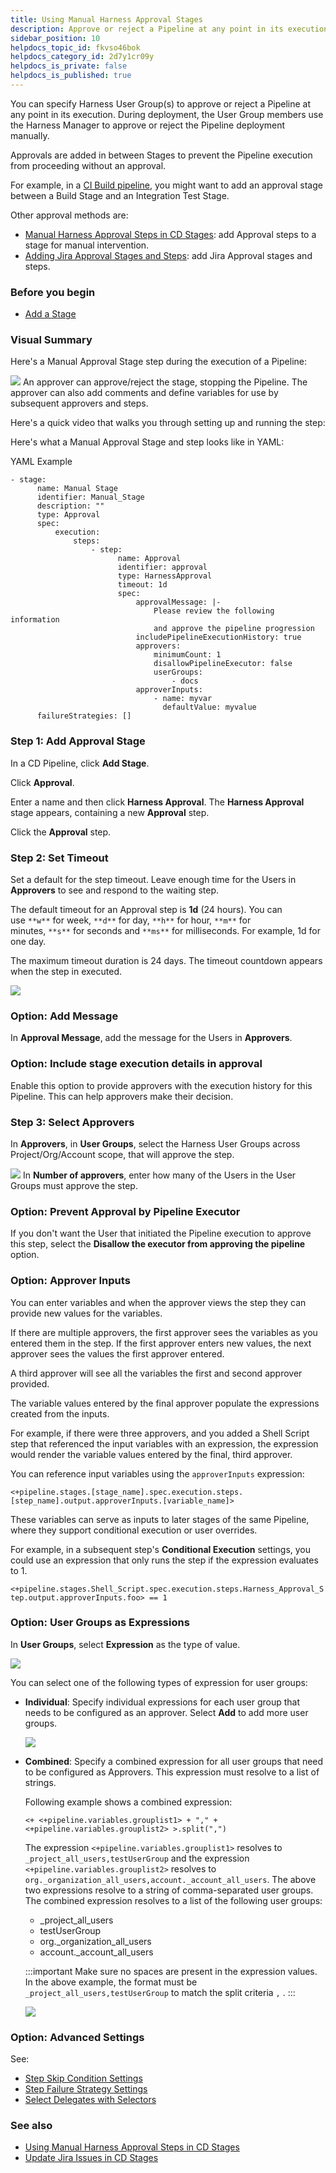 ```yaml
---
title: Using Manual Harness Approval Stages
description: Approve or reject a Pipeline at any point in its execution using Manual Approval Stages.
sidebar_position: 10
helpdocs_topic_id: fkvso46bok
helpdocs_category_id: 2d7y1cr09y
helpdocs_is_private: false
helpdocs_is_published: true
---
```


You can specify Harness User Group(s) to approve or reject a Pipeline at any point in its execution. During deployment, the User Group members use the Harness Manager to approve or reject the Pipeline deployment manually.

Approvals are added in between Stages to prevent the Pipeline execution from proceeding without an approval.

For example, in a [CI Build pipeline](../../continuous-integration/ci-quickstarts/ci-pipeline-quickstart.md), you might want to add an approval stage between a Build Stage and an Integration Test Stage.

Other approval methods are:

* [Manual Harness Approval Steps in CD Stages](/docs/continuous-delivery/x-platform-cd-features/cd-steps/approvals/using-harness-approval-steps-in-cd-stages/): add Approval steps to a stage for manual intervention.
* [Adding Jira Approval Stages and Steps](adding-jira-approval-stages.md): add Jira Approval stages and steps.

### Before you begin

* [Add a Stage](../8_Pipelines/add-a-stage.md)

### Visual Summary

Here's a Manual Approval Stage step during the execution of a Pipeline:

![](./static/adding-harness-approval-stages-15.png)
An approver can approve/reject the stage, stopping the Pipeline. The approver can also add comments and define variables for use by subsequent approvers and steps.

Here's a quick video that walks you through setting up and running the step:

Here's what a Manual Approval Stage and step looks like in YAML:

YAML Example
```
- stage:  
      name: Manual Stage  
      identifier: Manual_Stage  
      description: ""  
      type: Approval  
      spec:  
          execution:  
              steps:  
                  - step:  
                        name: Approval  
                        identifier: approval  
                        type: HarnessApproval  
                        timeout: 1d  
                        spec:  
                            approvalMessage: |-  
                                Please review the following information  
                                and approve the pipeline progression  
                            includePipelineExecutionHistory: true  
                            approvers:  
                                minimumCount: 1  
                                disallowPipelineExecutor: false  
                                userGroups:  
                                    - docs  
                            approverInputs:  
                                - name: myvar  
                                  defaultValue: myvalue  
      failureStrategies: []
```
### Step 1: Add Approval Stage

In a CD Pipeline, click **Add Stage**.

Click **Approval**.

Enter a name and then click **Harness Approval**. The **Harness Approval** stage appears, containing a new **Approval** step.

Click the **Approval** step.

### Step 2: Set Timeout

Set a default for the step timeout. Leave enough time for the Users in **Approvers** to see and respond to the waiting step.

The default timeout for an Approval step is **1d** (24 hours). You can use `**w**` for week, `**d**` for day, `**h**` for hour, `**m**` for minutes, `**s**` for seconds and `**ms**` for milliseconds. For example, 1d for one day.

The maximum timeout duration is 24 days. The timeout countdown appears when the step in executed.

![](./static/adding-harness-approval-stages-16.png)
### Option: Add Message

In **Approval Message**, add the message for the Users in **Approvers**.

### Option: Include stage execution details in approval

Enable this option to provide approvers with the execution history for this Pipeline. This can help approvers make their decision.

### Step 3: Select Approvers

In **Approvers**, in **User Groups**, select the Harness User Groups across Project/Org/Account scope, that will approve the step.

![](./static/adding-harness-approval-stages-17.png)
In **Number of approvers**, enter how many of the Users in the User Groups must approve the step.

### Option: Prevent Approval by Pipeline Executor

If you don't want the User that initiated the Pipeline execution to approve this step, select the **Disallow the executor from approving the pipeline** option.

### Option: Approver Inputs

You can enter variables and when the approver views the step they can provide new values for the variables.

If there are multiple approvers, the first approver sees the variables as you entered them in the step. If the first approver enters new values, the next approver sees the values the first approver entered.

A third approver will see all the variables the first and second approver provided.

The variable values entered by the final approver populate the expressions created from the inputs.

For example, if there were three approvers, and you added a Shell Script step that referenced the input variables with an expression, the expression would render the variable values entered by the final, third approver.

You can reference input variables using the `approverInputs` expression:

`<+pipeline.stages.[stage_name].spec.execution.steps.[step_name].output.approverInputs.[variable_name]>`

These variables can serve as inputs to later stages of the same Pipeline, where they support conditional execution or user overrides. 

For example, in a subsequent step's **Conditional Execution** settings, you could use an expression that only runs the step if the expression evaluates to 1.

`<+pipeline.stages.Shell_Script.spec.execution.steps.Harness_Approval_Step.output.approverInputs.foo> == 1`

### Option: User Groups as Expressions

In **User Groups**, select **Expression** as the type of value.

![](./static/adding-harness-approval-stages-20.png)

You can select one of the following types of expression for user groups:
* **Individual**: Specify individual expressions for each user group that needs to be configured as an approver. Select **Add** to add more user groups. 

  ![](./static/adding-harness-approval-stages-18.png)

* **Combined**: Specify a combined expression for all user groups that need to be configured as Approvers. This expression must resolve to a list of strings.

  Following example shows a combined expression:

  `<+ <+pipeline.variables.grouplist1> + "," + <+pipeline.variables.grouplist2> >.split(",")`

  The expression `<+pipeline.variables.grouplist1>` resolves to `_project_all_users,testUserGroup`
  and the expression `<+pipeline.variables.grouplist2>` resolves to `org._organization_all_users,account._account_all_users`. 
  The above two expressions resolve to a string of comma-separated user groups. The combined expression resolves to a list of the following user groups:
  - _project_all_users
  -  testUserGroup
  -  org._organization_all_users
  -  account._account_all_users

  :::important
  Make sure no spaces are present in the expression values. In the above example, the format must be `_project_all_users,testUserGroup` to match the        split criteria `,` .
  :::


   ![](./static/adding-harness-approval-stages-19.png)

### Option: Advanced Settings

See:

* [Step Skip Condition Settings](../8_Pipelines/w_pipeline-steps-reference/step-skip-condition-settings.md)
* [Step Failure Strategy Settings](../8_Pipelines/w_pipeline-steps-reference/step-failure-strategy-settings.md)
* [Select Delegates with Selectors](../2_Delegates/manage-delegates/select-delegates-with-selectors.md)

### See also

* [Using Manual Harness Approval Steps in CD Stages](/docs/continuous-delivery/x-platform-cd-features/cd-steps/approvals/using-harness-approval-steps-in-cd-stages/)
* [Update Jira Issues in CD Stages](/docs/continuous-delivery/x-platform-cd-features/cd-steps/ticketing-systems/update-jira-issues-in-cd-stages)

